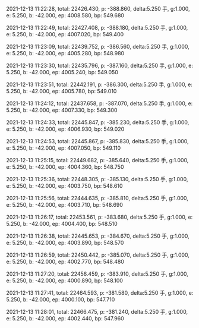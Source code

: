 2021-12-13 11:22:28, total: 22426.430, p: -388.860, delta:5.250 手, g:1.000, e: 5.250, b: -42.000, ep: 4008.580, bp: 549.680

2021-12-13 11:22:49, total: 22427.408, p: -388.180, delta:5.250 手, g:1.000, e: 5.250, b: -42.000, ep: 4007.020, bp: 549.400

2021-12-13 11:23:09, total: 22439.752, p: -386.560, delta:5.250 手, g:1.000, e: 5.250, b: -42.000, ep: 4005.280, bp: 548.980

2021-12-13 11:23:30, total: 22435.796, p: -387.160, delta:5.250 手, g:1.000, e: 5.250, b: -42.000, ep: 4005.240, bp: 549.050

2021-12-13 11:23:51, total: 22442.191, p: -386.300, delta:5.250 手, g:1.000, e: 5.250, b: -42.000, ep: 4005.780, bp: 549.010

2021-12-13 11:24:12, total: 22437.658, p: -387.070, delta:5.250 手, g:1.000, e: 5.250, b: -42.000, ep: 4007.330, bp: 549.300

2021-12-13 11:24:33, total: 22445.847, p: -385.230, delta:5.250 手, g:1.000, e: 5.250, b: -42.000, ep: 4006.930, bp: 549.020

2021-12-13 11:24:53, total: 22445.867, p: -385.830, delta:5.250 手, g:1.000, e: 5.250, b: -42.000, ep: 4007.050, bp: 549.110

2021-12-13 11:25:15, total: 22449.682, p: -385.640, delta:5.250 手, g:1.000, e: 5.250, b: -42.000, ep: 4004.360, bp: 548.750

2021-12-13 11:25:36, total: 22448.305, p: -385.130, delta:5.250 手, g:1.000, e: 5.250, b: -42.000, ep: 4003.750, bp: 548.610

2021-12-13 11:25:56, total: 22444.635, p: -385.810, delta:5.250 手, g:1.000, e: 5.250, b: -42.000, ep: 4003.710, bp: 548.690

2021-12-13 11:26:17, total: 22453.561, p: -383.680, delta:5.250 手, g:1.000, e: 5.250, b: -42.000, ep: 4004.400, bp: 548.510

2021-12-13 11:26:38, total: 22445.653, p: -384.670, delta:5.250 手, g:1.000, e: 5.250, b: -42.000, ep: 4003.890, bp: 548.570

2021-12-13 11:26:59, total: 22450.442, p: -385.070, delta:5.250 手, g:1.000, e: 5.250, b: -42.000, ep: 4002.770, bp: 548.480

2021-12-13 11:27:20, total: 22456.459, p: -383.910, delta:5.250 手, g:1.000, e: 5.250, b: -42.000, ep: 4000.890, bp: 548.100

2021-12-13 11:27:41, total: 22464.593, p: -381.580, delta:5.250 手, g:1.000, e: 5.250, b: -42.000, ep: 4000.100, bp: 547.710

2021-12-13 11:28:01, total: 22466.475, p: -381.240, delta:5.250 手, g:1.000, e: 5.250, b: -42.000, ep: 4002.440, bp: 547.960
